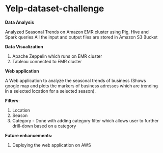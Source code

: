 # Yelp-dataset-challenge

**Data Analysis**

Analyzed Seasonal Trends on Amazon EMR cluster using Pig, Hive and Spark queries
All the input and output files are stored in Amazon S3 Bucket

**Data Visualization**

  1. Apache Zeppelin which runs on EMR cluster
  2. Tableau connected to EMR cluster

**Web application**

A Web application to analyze the seasonal trends of business (Shows google map and plots the markers of business adresses 
which are trending in a selected location for a selected season).

**Filters**:
  1. Location
  2. Season
  3. Category - Done with adding category filter which allows user to further drill-down based on a category

**Future enhancements:**
  1. Deploying the web application on AWS

